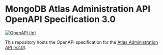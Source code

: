 # MongoDB Atlas Administration API OpenAPI Specification 3.0
[![OpenAPI (jp)](https://img.shields.io/badge/openapi-click%20to%20preview-green?style=flat&logo=mongodb)](https://htmlpreview.github.io/?https://github.com/mongodb/openapi/blob/dev/openapi/branded-preview.html)

This repository hosts the OpenAPI specification for the [Atlas Administration API (v2.0)](https://www.mongodb.com/docs/atlas/reference/api-resources-spec/v2/).

